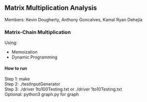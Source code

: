 ## Matrix Multiplication Analysis
Members: Kevin Dougherty, Anthony Goncalves, Kamal Ryan Dehejia
### Matrix-Chain Multiplication
Using:
* Memoization
* Dynamic Programming
#### How to run
Step 1: make<br>
Step 2: ./testInputGenerator<br>
Step 3: ./driver 1to100Testing.txt or ./driver 1to10Testing.txt<br>
Optional: python3 graph.py for graph<br>
